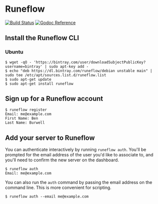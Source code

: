 # Runeflow

[![Build Status](https://travis-ci.org/runeflow/runeflow.svg?branch=master)](https://travis-ci.org/runeflow/runeflow)
[![Godoc Reference](https://godoc.org/github.com/runeflow/runeflow?status.svg)](https://godoc.org/github.com/runeflow/runeflow)

## Install the Runeflow CLI

### Ubuntu

```
$ wget -qO - 'https://bintray.com/user/downloadSubjectPublicKey?username=bintray' | sudo apt-key add -
$ echo "deb https://dl.bintray.com/runeflow/debian unstable main" | sudo tee /etc/apt/sources.list.d/runeflow.list
$ sudo apt-get update
$ sudo apt-get install runeflow
```

## Sign up for a Runeflow account

```
$ runeflow register
Email: me@example.com
First Name: Ben
Last Name: Burwell
```

## Add your server to Runeflow

You can authenticate interactively by running `runeflow auth`. You'll be
prompted for the email address of the user you'd like to associate to, and
you'll need to confirm the new server on the dashboard.

```
$ runeflow auth
Email: me@example.com
```

You can also run the `auth` command by passing the email address on the command
line. This is more convenient for scripting.

```
$ runeflow auth --email me@example.com
```
